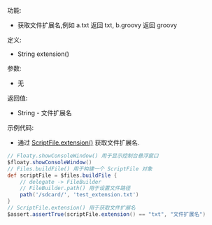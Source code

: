 功能:

+ 获取文件扩展名,例如 a.txt 返回 txt, b.groovy 返回 groovy

定义:

+ String extension()

参数:

+ 无

返回值:

+ String - 文件扩展名

示例代码:

+ 通过 [ScriptFile.extension()](/API/File/ScriptFile/README.md?id=extension) 获取文件扩展名.

```groovy
// Floaty.showConsoleWindow() 用于显示控制台悬浮窗口
$floaty.showConsoleWindow()
// Files.buildFile() 用于构建一个 ScriptFile 对象
def scriptFile = $files.buildFile {
    // delegate -> FileBuilder
    // FileBuilder.path() 用于设置文件路径
    path('/sdcard/', 'test_extension.txt')
}
// ScriptFile.extension() 用于获取文件扩展名
$assert.assertTrue(scriptFile.extension() == "txt", "文件扩展名")
```